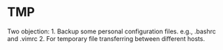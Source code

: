 TMP
===
Two objection:
	1. Backup some personal configuration files. e.g., .bashrc and .vimrc
	2. For temporary file transferring between different hosts. 
